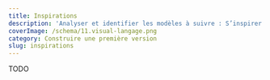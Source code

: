 ```yaml
---
title: Inspirations
description: 'Analyser et identifier les modèles à suivre : S’inspirer pour mieux créer'
coverImage: /schema/11.visual-langage.png
category: Construire une première version
slug: inspirations
---
```


TODO